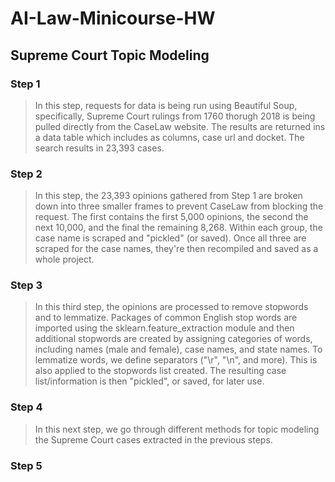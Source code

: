# AI-Law-Minicourse-HW
## Supreme Court Topic Modeling
### Step 1
> In this step, requests for data is being run using Beautiful Soup, specifically, Supreme Court rulings from 1760 thorugh 2018 is being pulled directly from the CaseLaw website. The results are returned ins a data table which includes as columns, case url and docket. The search results in 23,393 cases. 
### Step 2
> In this step, the 23,393 opinions gathered from Step 1 are broken down into three smaller frames to prevent CaseLaw from blocking the request. The first contains the first 5,000 opinions, the second the next 10,000, and the final the remaining 8,268. Within each group, the case name is scraped and "pickled" (or saved). Once all three are scraped for the case names, they're then recompiled and saved as a whole project. 
### Step 3
> In this third step, the opinions are processed to remove stopwords and to lemmatize. Packages of common English stop words are imported using the sklearn.feature_extraction module and then additional stopwords are created by assigning categories of words, including names (male and female), case names, and state names. To lemmatize words, we define separators ("\r", "\n", and more). This is also applied to the stopwords list created. The resulting case list/information is then "pickled", or saved, for later use. 
### Step 4
> In this next step, we go through different methods for topic modeling the Supreme Court cases extracted in the previous steps. 
### Step 5
> 
